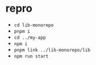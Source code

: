 # repro

- `cd lib-monorepo`
- `pnpm i`
- `cd ../my-app`
- `npm i`
- `pnpm link ../lib-monorepo/lib`
- `npm run start`
